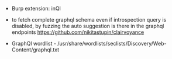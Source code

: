 

- Burp extension: inQl

- to fetch complete graphql schema even if introspection query is disabled, by fuzzing the auto suggestion is there in the graphql endpoints
https://github.com/nikitastupin/clairvoyance

- GraphQl wordlist - /usr/share/wordlists/seclists/Discovery/Web-Content/graphql.txt

